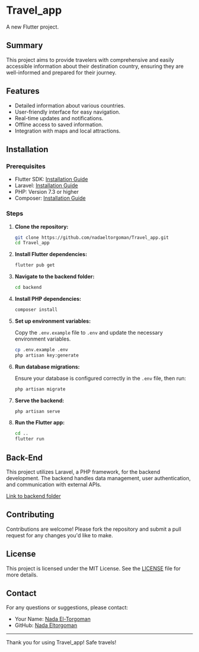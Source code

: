 # Travel_app

A new Flutter project.

## Summary

This project aims to provide travelers with comprehensive and easily accessible information about their destination country, ensuring they are well-informed and prepared for their journey.

## Features

- Detailed information about various countries.
- User-friendly interface for easy navigation.
- Real-time updates and notifications.
- Offline access to saved information.
- Integration with maps and local attractions.

## Installation

### Prerequisites

- Flutter SDK: [Installation Guide](https://flutter.dev/docs/get-started/install)
- Laravel: [Installation Guide](https://laravel.com/docs/8.x/installation)
- PHP: Version 7.3 or higher
- Composer: [Installation Guide](https://getcomposer.org/download/)

### Steps

1. **Clone the repository:**

   ```bash
   git clone https://github.com/nadaeltorgoman/Travel_app.git
   cd Travel_app
   ```

2. **Install Flutter dependencies:**

   ```bash
   flutter pub get
   ```

3. **Navigate to the backend folder:**

   ```bash
   cd backend
   ```

4. **Install PHP dependencies:**

   ```bash
   composer install
   ```

5. **Set up environment variables:**

   Copy the `.env.example` file to `.env` and update the necessary environment variables.

   ```bash
   cp .env.example .env
   php artisan key:generate
   ```

6. **Run database migrations:**

   Ensure your database is configured correctly in the `.env` file, then run:

   ```bash
   php artisan migrate
   ```

7. **Serve the backend:**

   ```bash
   php artisan serve
   ```

8. **Run the Flutter app:**

   ```bash
   cd ..
   flutter run
   ```

## Back-End

This project utilizes Laravel, a PHP framework, for the backend development. The backend handles data management, user authentication, and communication with external APIs.

[Link to backend folder](https://github.com/nadaeltorgoman/Travel_App_Back_End.git)

## Contributing

Contributions are welcome! Please fork the repository and submit a pull request for any changes you'd like to make.

## License

This project is licensed under the MIT License. See the [LICENSE](LICENSE) file for more details.

## Contact

For any questions or suggestions, please contact:

- Your Name: [Nada El-Torgoman](mailto:nada.khalid.eltorgoman@gmail.com)
- GitHub: [Nada Eltorgoman](https://github.com/nadaeltorgoman)

---

Thank you for using Travel_app! Safe travels!
